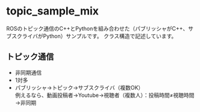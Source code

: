 # topic_sample_mix
ROSのトピック通信のC++とPythonを組み合わせた（パブリッシャがC++、サブスクライバがPython）サンプルです。
クラス構造で記述しています。

## トピック通信
- 非同期通信
- 1対多
- パブリッシャ→トピック→サブスクライバ（複数OK）  
例えるなら、動画投稿者→Youtube→視聴者（複数人）：投稿時間≠視聴時間→非同期
